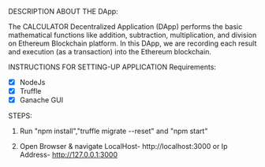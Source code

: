 DESCRIPTION ABOUT THE DApp:

The CALCULATOR Decentralized Application (DApp) performs the basic mathematical functions like addition, subtraction, multiplication, and division on Ethereum Blockchain platform. In this DApp, we are recording each result and execution (as a transaction) into the Ethereum blockchain.

INSTRUCTIONS FOR SETTING-UP APPLICATION Requirements:

- [x] NodeJs
- [x] Truffle
- [x] Ganache GUI

STEPS:

1. Run "npm install","truffle migrate --reset" and "npm start"

2. Open Browser & navigate LocalHost- http://localhost:3000 or Ip Address- http://127.0.0.1:3000
